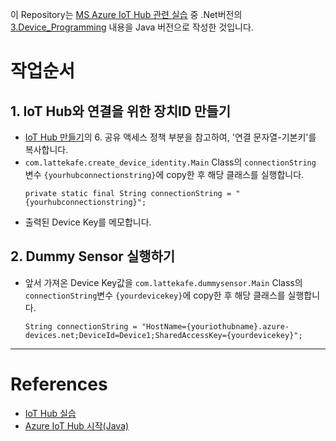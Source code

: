 이 Repository는 [MS Azure IoT Hub 관련 실습](https://github.com/KoreaEva/IoT/tree/master/Labs/IoT_Hub) 중 .Net버전의 [3.Device_Programming](https://github.com/KoreaEva/IoT/blob/master/Labs/IoT_Hub/3.Device_Programming.md) 내용을 Java 버전으로 작성한 것입니다.

# 작업순서
## 1. IoT Hub와 연결을 위한 장치ID 만들기

- [IoT Hub 만들기](https://docs.microsoft.com/ko-kr/azure/iot-hub/iot-hub-java-java-getstarted#a-namecreate-an-iot-hubaiot-hub-만들기)의 6. 공유 액세스 정책 부분을 참고하여, '연결 문자열-기본키'를 복사합니다.
- `com.lattekafe.create_device_identity.Main` Class의 `connectionString` 변수 `{yourhubconnectionstring}`에 copy한 후 해당 클래스를 실행합니다.
	~~~
	private static final String connectionString = "{yourhubconnectionstring}";
	~~~
- 출력된 Device Key를 메모합니다.

## 2. Dummy Sensor 실행하기

- 앞서 가져온 Device Key값을 `com.lattekafe.dummysensor.Main` Class의 `connectionString`변수 `{yourdevicekey}`에 copy한 후 해당 클래스를 실행합니다.
	~~~
	String connectionString = "HostName={youriothubname}.azure-devices.net;DeviceId=Device1;SharedAccessKey={yourdevicekey}";
	~~~

---
# References

- [IoT Hub 실습](https://github.com/KoreaEva/IoT/tree/master/Labs/IoT_Hub)  
- [Azure IoT Hub 시작(Java)](https://docs.microsoft.com/ko-kr/azure/iot-hub/iot-hub-java-java-getstarted)
